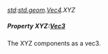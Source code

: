 _[std](../../modules/std/std-module.md):[std.geom](../../modules/std/std-geom.md).[Vec4<T>](../../modules/std/std-geom-vec4.md).XYZ_
##### Property XYZ:[Vec3](../../modules/std/std-geom-vec3.md)<T>
The XYZ components as a vec3.
